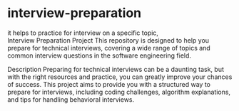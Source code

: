# interview-preparation
it helps to practice for interview on a specific topic,   
Interview Preparation Project
This repository is designed to help you prepare for technical interviews, covering a wide range of topics and common interview questions in the software engineering field.


Description
Preparing for technical interviews can be a daunting task, but with the right resources and practice, you can greatly improve your chances of success. This project aims to provide you with a structured way to prepare for interviews, including coding challenges, algorithm explanations, and tips for handling behavioral interviews.
